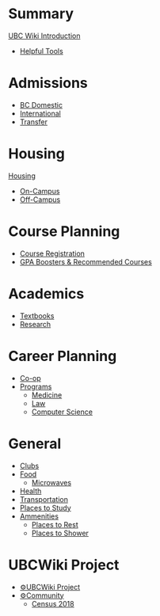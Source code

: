 # Summary
[UBC Wiki Introduction](./README.md)
- [Helpful Tools](./tools.md)

# Admissions
- [BC Domestic]()
- [International]()
- [Transfer]()

# Housing
[Housing]()
  - [On-Campus]()
  - [Off-Campus]()

# Course Planning
- [Course Registration](./course-planning/registration.md)
- [GPA Boosters & Recommended Courses]()

# Academics
- [Textbooks](./academics/classes/textbooks.md)
- [Research](./academics/research.md)

# Career Planning
- [Co-op]()
- [Programs]()
  - [Medicine]()
  - [Law]()
  - [Computer Science]()


# General
- [Clubs]()
- [Food]()
    - [Microwaves]()
- [Health]()
- [Transportation]()
- [Places to Study]()
- [Ammenities]()
    - [Places to Rest]()
    - [Places to Shower]()

# UBCWiki Project
- [⚙️UBCWiki Project](./meta/README.md)
- [⚙️Community](./meta/community.md)
  - [Census 2018](./meta/census/2018.md)
